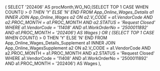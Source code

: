 ( SELECT '202406' AS procMonth,WO_NO,(SELECT TOP 1 CASE WHEN COUNT(*) > 0 THEN 'Y' ELSE 'N' END FROM App_Online_Wages_Details a1 INNER JOIN App_Online_Wages a2 
    ON a2.V_CODE = a1.VendorCode AND a2.PROC_MONTH = a1.PROC_MONTH AND a2.STATUS = 'Request Closed' WHERE a1.VendorCode = '11408' AND a1.WorkOrderNo = '2500011892' 
       AND a1.PROC_MONTH = '202406') AS Wages )
       OR (
       (SELECT TOP 1 CASE WHEN COUNT(*) > 0 THEN 'Y' ELSE 'N' END FROM App_Online_Wages_Details_Supplement a1 INNER JOIN App_Online_WagesSupplement a2 
    ON a2.V_CODE = a1.VendorCode AND a2.PROC_MONTH = a1.PROC_MONTH AND a2.STATUS = 'Request Closed' WHERE a1.VendorCode = '11408' AND a1.WorkOrderNo = '2500011892' 
       AND a1.PROC_MONTH = '202406') AS Wages ),
